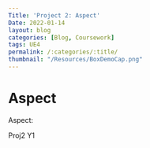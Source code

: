 ```yaml
---
Title: 'Project 2: Aspect'
Date: 2022-01-14
layout: blog
categories: [Blog, Coursework]
tags: UE4
permalink: /:categories/:title/
thumbnail: "/Resources/BoxDemoCap.png"
---
```

<h1>Aspect</h1>
Aspect:

Proj2 Y1
